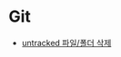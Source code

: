 # Git

- [untracked 파일/폴더 삭제](https://github.com/nanggo/TIL/blob/master/Git/2020-01-02_remove_untracked_files.md)